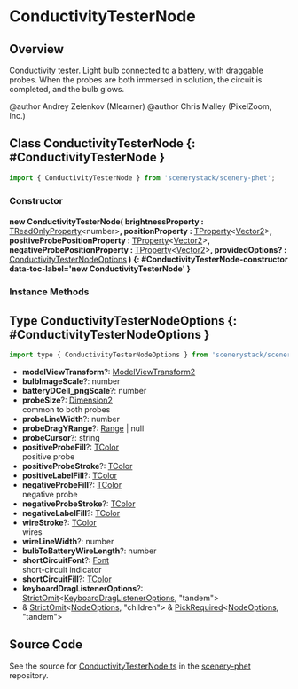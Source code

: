 # ConductivityTesterNode

## Overview

Conductivity tester. Light bulb connected to a battery, with draggable probes.
When the probes are both immersed in solution, the circuit is completed, and the bulb glows.

@author Andrey Zelenkov (Mlearner)
@author Chris Malley (PixelZoom, Inc.)

## Class ConductivityTesterNode {: #ConductivityTesterNode }


```js
import { ConductivityTesterNode } from 'scenerystack/scenery-phet';
```
### Constructor

#### new ConductivityTesterNode( brightnessProperty : <span style="font-weight: 400;">[TReadOnlyProperty](../axon/TReadOnlyProperty.md)&lt;<span style="color: hsla(calc(var(--md-hue) + 180deg),80%,40%,1);">number</span>&gt;</span>, positionProperty : <span style="font-weight: 400;">[TProperty](../axon/TProperty.md)&lt;[Vector2](../dot/Vector2.md)&gt;</span>, positiveProbePositionProperty : <span style="font-weight: 400;">[TProperty](../axon/TProperty.md)&lt;[Vector2](../dot/Vector2.md)&gt;</span>, negativeProbePositionProperty : <span style="font-weight: 400;">[TProperty](../axon/TProperty.md)&lt;[Vector2](../dot/Vector2.md)&gt;</span>, providedOptions? : <span style="font-weight: 400;">[ConductivityTesterNodeOptions](../scenery-phet/ConductivityTesterNode.md#ConductivityTesterNodeOptions)</span> ) {: #ConductivityTesterNode-constructor data-toc-label='new ConductivityTesterNode' }

### Instance Methods





## Type ConductivityTesterNodeOptions {: #ConductivityTesterNodeOptions }


```js
import type { ConductivityTesterNodeOptions } from 'scenerystack/scenery-phet';
```


- **modelViewTransform**?: [ModelViewTransform2](../phetcommon/ModelViewTransform2.md)
- **bulbImageScale**?: <span style="color: hsla(calc(var(--md-hue) + 180deg),80%,40%,1);">number</span>
- **batteryDCell_pngScale**?: <span style="color: hsla(calc(var(--md-hue) + 180deg),80%,40%,1);">number</span>
- **probeSize**?: [Dimension2](../dot/Dimension2.md)
<br>  common to both probes
- **probeLineWidth**?: <span style="color: hsla(calc(var(--md-hue) + 180deg),80%,40%,1);">number</span>
- **probeDragYRange**?: [Range](../dot/Range.md) | <span style="color: hsla(calc(var(--md-hue) + 180deg),80%,40%,1);">null</span>
- **probeCursor**?: <span style="color: hsla(calc(var(--md-hue) + 180deg),80%,40%,1);">string</span>
- **positiveProbeFill**?: [TColor](../scenery/TColor.md)
<br>  positive probe
- **positiveProbeStroke**?: [TColor](../scenery/TColor.md)
- **positiveLabelFill**?: [TColor](../scenery/TColor.md)
- **negativeProbeFill**?: [TColor](../scenery/TColor.md)
<br>  negative probe
- **negativeProbeStroke**?: [TColor](../scenery/TColor.md)
- **negativeLabelFill**?: [TColor](../scenery/TColor.md)
- **wireStroke**?: [TColor](../scenery/TColor.md)
<br>  wires
- **wireLineWidth**?: <span style="color: hsla(calc(var(--md-hue) + 180deg),80%,40%,1);">number</span>
- **bulbToBatteryWireLength**?: <span style="color: hsla(calc(var(--md-hue) + 180deg),80%,40%,1);">number</span>
- **shortCircuitFont**?: [Font](../scenery/Font.md)
<br>  short-circuit indicator
- **shortCircuitFill**?: [TColor](../scenery/TColor.md)
- **keyboardDragListenerOptions**?: [StrictOmit](../phet-core/StrictOmit.md)&lt;[KeyboardDragListenerOptions](../scenery/KeyboardDragListener.md#KeyboardDragListenerOptions), "tandem"&gt;
- &amp; [StrictOmit](../phet-core/StrictOmit.md)&lt;[NodeOptions](../scenery/Node.md#NodeOptions), "children"&gt; &amp; [PickRequired](../phet-core/PickRequired.md)&lt;[NodeOptions](../scenery/Node.md#NodeOptions), "tandem"&gt;




## Source Code

See the source for [ConductivityTesterNode.ts](https://github.com/phetsims/scenery-phet/blob/main/js/ConductivityTesterNode.ts) in the [scenery-phet](https://github.com/phetsims/scenery-phet) repository.
